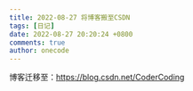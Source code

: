 ```yaml
---
title: 2022-08-27 将博客搬至CSDN
tags: [日记]
date: 2022-08-27 20:20:24 +0800
comments: true
author: onecode
---
```

博客迁移至：https://blog.csdn.net/CoderCoding
